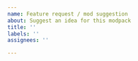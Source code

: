 ```yaml
---
name: Feature request / mod suggestion
about: Suggest an idea for this modpack
title: ''
labels: ''
assignees: ''

---
```



